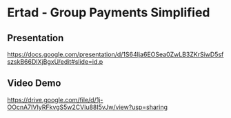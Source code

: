 # Ertad - Group Payments Simplified


## Presentation

https://docs.google.com/presentation/d/1S64Ija6EOSea0ZwLB3ZKrSiwD5sfszskB66DIXjBgxU/edit#slide=id.p


## Video Demo

https://drive.google.com/file/d/1j-OOcnA7IVIyRFkvgS5w2CVlu88I5vJw/view?usp=sharing
